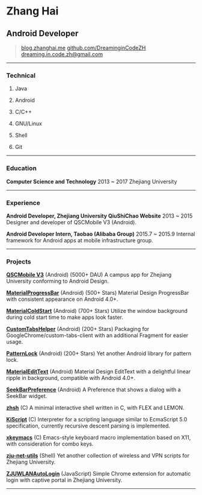 # Zhang Hai

## Android Developer

> [blog.zhanghai.me](http://blog.zhanghai.me)
> [github.com/DreaminginCodeZH](https://github.com/DreaminginCodeZH)
> [dreaming.in.code.zh@gmail.com](mailto:dreaming.in.code.zh@gmail.com)

------

### Technical

1. Java

2. Android

3. C/C++

4. GNU/Linux

5. Shell

6. Git

------

### Education

**Computer Science and Technology** 2013 ~ 2017
    Zhejiang University

------

### Experience

**Android Developer, Zhejiang University QiuShiChao Website** 2013 ~ 2015
    Designer and developer of QSCMobile V3 (Android).

**Android Developer Intern, Taobao (Alibaba Group)** 2015.7 ~ 2015.9
    Internal framework for Android apps at mobile infrastructure group.

------

### Projects

**[QSCMobile V3](https://play.google.com/store/apps/details?id=com.myqsc.mobile3)** (Android) (5000+ DAU)
    A campus app for Zhejiang University conforming to Android Design.

**[MaterialProgressBar](https://github.com/DreaminginCodeZH/MaterialProgressBar)** (Android) (500+ Stars)
    Material Design ProgressBar with consistent appearance on Android 4.0+.

**[MaterialColdStart](https://github.com/DreaminginCodeZH/MaterialProgressBar)** (Android) (700+ Stars)
    Utilize the window background during cold start time to make apps look faster.

**[CustomTabsHelper](https://github.com/DreaminginCodeZH/CustomTabsHelper)** (Android) (200+ Stars)
    Packaging for GoogleChrome/custom-tabs-client with an additional Fragment for easier usage.

**[PatternLock](https://github.com/DreaminginCodeZH/PatternLock)** (Android) (200+ Stars)
    Yet another Android library for pattern lock.

**[MaterialEditText](https://github.com/DreaminginCodeZH/MaterialEditText)** (Android)
    Material Design EditText with a delightful linear ripple in background, compatible with Android 4.0+.

**[SeekBarPreference](https://github.com/DreaminginCodeZH/SeekBarPreference)** (Android)
    A Preference that shows a dialog with a SeekBar widget.

**[zhsh](https://github.com/DreaminginCodeZH/zhsh)** (C)
    A minimal interactive shell written in C, with FLEX and LEMON.

**[KiScript](https://github.com/DreaminginCodeZH/kiscript)** (C)
    Interpreter for a scripting language similar to EcmaScript 5.0 specification, currently recursive descent parsing is implemented.

**[xkeymacs](https://github.com/DreaminginCodeZH/xkeymacs)** (C)
    Emacs-style keyboard macro implementation based on X11, with consideration for combo keys.

**[zju-net-utils](https://github.com/DreaminginCodeZH/zju-net-utils)** (Shell)
    Yet another collection of wireless and VPN scripts for Zhejiang University.

**[ZJUWLANAutoLogin](https://github.com/DreaminginCodeZH/ZJUWLANAutoLogin)** (JavaScript)
    Simple Chrome extension for automatic login with captive portal in Zhejiang University.

------
